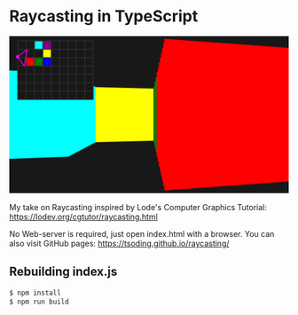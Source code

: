 # Raycasting in TypeScript

![screenshot](./screenshot.png)

My take on Raycasting inspired by Lode's Computer Graphics Tutorial: https://lodev.org/cgtutor/raycasting.html

No Web-server is required, just open index.html with a browser. You can also visit GitHub pages: https://tsoding.github.io/raycasting/

## Rebuilding index.js

```console
$ npm install
$ npm run build
```
